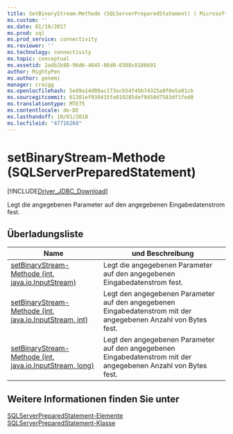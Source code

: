 ```yaml
---
title: SetBinaryStream-Methode (SQLServerPreparedStatement) | Microsoft-Dokumentation
ms.custom: ''
ms.date: 01/19/2017
ms.prod: sql
ms.prod_service: connectivity
ms.reviewer: ''
ms.technology: connectivity
ms.topic: conceptual
ms.assetid: 2adb2b88-96d6-4645-86d0-0388c8186691
author: MightyPen
ms.author: genemi
manager: craigg
ms.openlocfilehash: 5e89a14d09ac173acb54f45b74325a0f0e5a01cb
ms.sourcegitcommit: 61381ef939415fe019285def9450d7583df1fed0
ms.translationtype: MTE75
ms.contentlocale: de-DE
ms.lasthandoff: 10/01/2018
ms.locfileid: "47716268"
---
```

# <a name="setbinarystream-method-sqlserverpreparedstatement"></a>setBinaryStream-Methode (SQLServerPreparedStatement)
[!INCLUDE[Driver_JDBC_Download](../../../includes/driver_jdbc_download.md)]

  Legt die angegebenen Parameter auf den angegebenen Eingabedatenstrom fest.  
  
## <a name="overload-list"></a>Überladungsliste  
  
|Name|und Beschreibung|  
|----------|-----------------|  
|[setBinaryStream-Methode &#40;int, java.io.InputStream&#41;](../../../connect/jdbc/reference/setbinarystream-method-int-java-io-inputstream.md)|Legt die angegebenen Parameter auf den angegebenen Eingabedatenstrom fest.|  
|[setBinaryStream-Methode &#40;int, java.io.InputStream, int&#41;](../../../connect/jdbc/reference/setbinarystream-method-int-java-io-inputstream-int.md)|Legt den angegebenen Parameter auf den angegebenen Eingabedatenstrom mit der angegebenen Anzahl von Bytes fest.|  
|[setBinaryStream-Methode &#40;int, java.io.InputStream, long&#41;](../../../connect/jdbc/reference/setbinarystream-method-int-java-io-inputstream-long.md)|Legt den angegebenen Parameter auf den angegebenen Eingabedatenstrom mit der angegebenen Anzahl von Bytes fest.|  
  
## <a name="see-also"></a>Weitere Informationen finden Sie unter  
 [SQLServerPreparedStatement-Elemente](../../../connect/jdbc/reference/sqlserverpreparedstatement-members.md)   
 [SQLServerPreparedStatement-Klasse](../../../connect/jdbc/reference/sqlserverpreparedstatement-class.md)  
  
  
